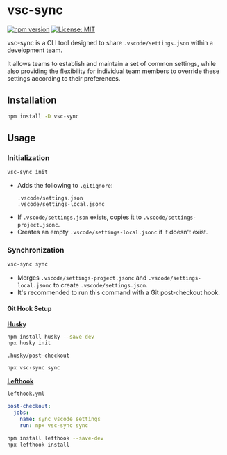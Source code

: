 # vsc-sync

[![npm version](https://badge.fury.io/js/vsc-sync.svg)](https://badge.fury.io/js/vsc-sync)
[![License: MIT](https://img.shields.io/badge/License-MIT-yellow.svg)](https://opensource.org/licenses/MIT)

vsc-sync is a CLI tool designed to share `.vscode/settings.json` within a development team.

It allows teams to establish and maintain a set of common settings, while also providing the flexibility for individual team members to override these settings according to their preferences.

## Installation

```bash
npm install -D vsc-sync
```

## Usage

### Initialization

```bash
vsc-sync init
```

- Adds the following to `.gitignore`:
  ```
  .vscode/settings.json
  .vscode/settings-local.jsonc
  ```
- If `.vscode/settings.json` exists, copies it to `.vscode/settings-project.jsonc`.
- Creates an empty `.vscode/settings-local.jsonc` if it doesn't exist.

### Synchronization

```bash
vsc-sync sync
```

- Merges `.vscode/settings-project.jsonc` and `.vscode/settings-local.jsonc` to create `.vscode/settings.json`.
- It's recommended to run this command with a Git post-checkout hook.

#### Git Hook Setup

**[Husky](https://typicode.github.io/husky/get-started.html)**

```bash
npm install husky --save-dev
npx husky init
```

`.husky/post-checkout`
```sh
npx vsc-sync sync
```

**[Lefthook](https://github.com/evilmartians/lefthook/blob/master/README.md)**

`lefthook.yml`
```yaml
post-checkout:
  jobs:
    name: sync vscode settings
    run: npx vsc-sync sync
```

```bash
npm install lefthook --save-dev
npx lefthook install
```
